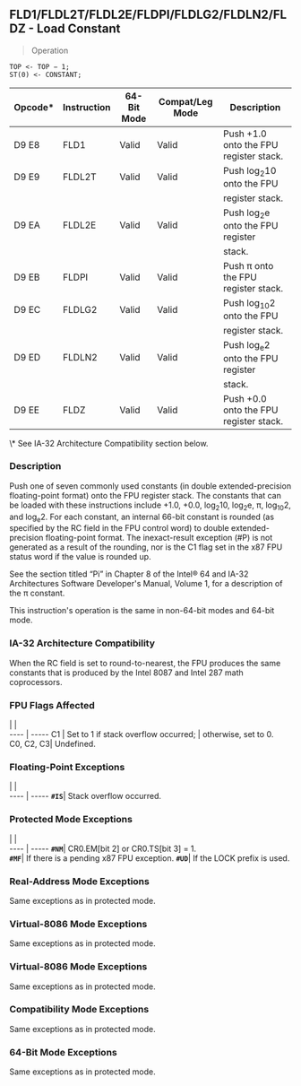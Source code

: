## FLD1/FLDL2T/FLDL2E/FLDPI/FLDLG2/FLDLN2/FLDZ - Load Constant

> Operation

``` slim
TOP <- TOP − 1;
ST(0) <- CONSTANT;

```

 Opcode\*| Instruction| 64-Bit Mode| Compat/Leg Mode| Description                                
 ---  | --- | --- | --- | ---
 D9 E8  | FLD1       | Valid      | Valid          | Push +1.0 onto the FPU register stack.     
 D9 E9  | FLDL2T     | Valid      | Valid          | Push log<sub>2</sub>10 onto the FPU        
        |            |            |                | register stack.                            
 D9 EA  | FLDL2E     | Valid      | Valid          | Push log<sub>2</sub>e onto the FPU register
        |            |            |                | stack.                                     
 D9 EB  | FLDPI      | Valid      | Valid          | Push π onto the FPU register stack.        
 D9 EC  | FLDLG2     | Valid      | Valid          | Push log<sub>10</sub>2 onto the FPU        
        |            |            |                | register stack.                            
 D9 ED  | FLDLN2     | Valid      | Valid          | Push log<sub>e</sub>2 onto the FPU register
        |            |            |                | stack.                                     
 D9 EE  | FLDZ       | Valid      | Valid          | Push +0.0 onto the FPU register stack.     
<aside class="notification">
\* See IA-32 Architecture Compatibility section below.
</aside>


### Description
Push one of seven commonly used constants (in double extended-precision floating-point
format) onto the FPU register stack. The constants that can be loaded with these
instructions include +1.0, +0.0, log<sub>2</sub>10, log<sub>2</sub>e, π, log<sub>10</sub>2,
and log<sub>e</sub>2. For each constant, an internal 66-bit constant is rounded
(as specified by the RC field in the FPU control word) to double extended-precision
floating-point format. The inexact-result exception (#P) is not generated as
a result of the rounding, nor is the C1 flag set in the x87 FPU status word
if the value is rounded up.

See the section titled “Pi” in Chapter 8 of the Intel® 64 and IA-32 Architectures
Software Developer's Manual, Volume 1, for a description of the π constant.

This instruction's operation is the same in non-64-bit modes and 64-bit mode.


### IA-32 Architecture Compatibility
When the RC field is set to round-to-nearest, the FPU produces the same constants
that is produced by the Intel 8087 and Intel 287 math coprocessors.



### FPU Flags Affected
   | |  
---- | -----
 C1        | Set to 1 if stack overflow occurred;
           | otherwise, set to 0.                
 C0, C2, C3| Undefined.                          

### Floating-Point Exceptions
   | |  
---- | -----
 **``#IS``**| Stack overflow occurred.

### Protected Mode Exceptions
   | |  
---- | -----
 **``#NM``**| CR0.EM[bit 2] or CR0.TS[bit 3] = 1.     
 **``#MF``**| If there is a pending x87 FPU exception.
 **``#UD``**| If the LOCK prefix is used.             

### Real-Address Mode Exceptions
Same exceptions as in protected mode.


### Virtual-8086 Mode Exceptions
Same exceptions as in protected mode.


### Virtual-8086 Mode Exceptions
Same exceptions as in protected mode.


### Compatibility Mode Exceptions
Same exceptions as in protected mode.


### 64-Bit Mode Exceptions
Same exceptions as in protected mode.
